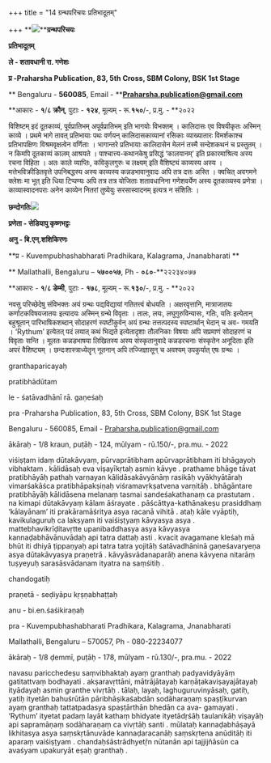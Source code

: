 +++
title = "14 ग्रन्थपरिचयः प्रतिभादूतम्"

+++
**![](magazine_images/img-1667231800Pratibhadutam.jpg)****ग्रन्थपरिचयः**

**प्रतिभादूतम्**

**ले - शतावधानी रा. गणेशः**

**प्र -Praharsha Publication, **83**, **5**th Cross, SBM Colony, BSK **1**st Stage**

** Bengaluru - **560085**, Email - **[**Praharsha.publication@gmail.com**](mailtoःPraharsha.publication@gmail.com)

**आकारः - **१**/**८ **क्रौन्****, पुटाः - **१२४**, मूल्यम् - रू.**१५०**/-, प्र.मु. - **२०२२

 विशिष्टम् इदं दूतकाव्यं, पूर्वप्रातिभम् अपूर्वप्रातिभम् इति भागयोः विभक्तम् । कालिदासः एव विषयीकृतः अस्मिन् काव्ये । प्रथमे भागे तावत् प्रतिभायाः पथः वर्णयन् कालिदासकाव्यानां रसिकाः व्याख्यातारः विमर्शकाश्च प्रतिभापक्षिणः विश्रमवृक्षत्वेन वर्णिताः । भागान्तरे प्रतिभायाः कालिदासेन मेलनं तस्मै सन्देशकथनं च प्रस्तुतम् । न किमपि दूतकाव्यं कालम् आश्रयते । पाश्चात्त्य-कथानकेषु प्रसिद्धं ‘कालयानम्’ इति प्रकारमाश्रित्य अस्य रचना विहिता । अतः काले व्याप्तिः, कविकुलगुरुः च लक्ष्यम् इति वैशिष्ट्यं काव्यस्य अस्य । मत्तेभविक्रीडितवृत्ते उपनिबद्धस्य अस्य काव्यस्य कन्नडभावानुवादः अपि तत्र दत्तः अस्ति । क्वचित् अवगमने क्लेशः मा भूत् इति धिया टिप्पण्यः अपि तत्र तत्र योजिताः शतावधानिना गणेशवर्येण अस्य दूतकाव्यस्य प्रणेत्रा । काव्यास्वादनपराः अनेन काव्येन नितरां तुष्येयुः सरसास्वादनम् इत्यत्र न संशितिः ।



**छन्दोगतिः**![](magazine_images/img-16672318742.jpg)

**प्रणेता - सेडियापु कृष्णभट्टः**

**अनु - बि.एन्.शशिकिरणः**

**प्र - Kuvempubhashabharati Pradhikara, Kalagrama, Jnanabharati **

** Mallathalli, Bengaluru – **५७००५७**, Ph - **०८०**-**२२२३४०७७

**आकारः - **१**/**८ **डेम्मी****, पुटाः - **१७८**, मूल्यम् - रू.**१३०**/-, प्र.मु. - **२०२२

नवसु परिच्छेदेषु संविभक्तः अयं ग्रन्थः पद्यविद्यायां गतितत्त्वं बोधयति । अक्षरवृत्तानि, मात्राजातयः कर्णाटकविषयजातयः इत्यादयः अस्मिन् ग्रन्थे विवृताः । तालः, लयः, लघुगुरुविन्यासः, गतिः, यतिः इत्येतान् बहुश्रूतान् पारिभाषिकशब्दान् सोदाहरणं स्पष्टीकुर्वन् अयं ग्रन्थः तत्तत्पदस्य स्पष्टार्थान् भेदान् च अव- गमयति । ‘Rythum’ इत्येतत् पदं लयात् कथं भिद्यते इत्येतादृशाः तौलनिकाः विषयाः अपि सप्रमाणं सोदाहरणं च विवृताः सन्ति । मूलतः कन्नडभाषया लिखितस्य अस्य संस्कृतानुवादे कन्नडरचनाः संस्कृतेन अनूदिताः इति अपरं वैशिष्ट्यम् । छन्दःशास्त्राध्येतॄन् नूतनान् अपि तज्जिज्ञासून् च अवश्यम् उपकुर्यात् एषः ग्रन्थः ।



granthaparicayaḥ

pratibhādūtam

le - śatāvadhānī rā. gaṇeśaḥ

pra -Praharsha Publication, 83, 5th Cross, SBM Colony, BSK 1st Stage

 Bengaluru - 560085, Email - Praharsha.publication@gmail.com

ākāraḥ - 1/8 kraun, puṭāḥ - 124, mūlyam - rū.150/-, pra.mu. - 2022

 viśiṣṭam idaṃ dūtakāvyaṃ, pūrvaprātibham apūrvaprātibham iti bhāgayoḥ vibhaktam . kālidāsaḥ eva viṣayīkṛtaḥ asmin kāvye . prathame bhāge tāvat pratibhāyāḥ pathaḥ varṇayan kālidāsakāvyānāṃ rasikāḥ vyākhyātāraḥ vimarśakāśca pratibhāpakṣiṇaḥ viśramavṛkṣatvena varṇitāḥ . bhāgāntare pratibhāyāḥ kālidāsena melanaṃ tasmai sandeśakathanaṃ ca prastutam . na kimapi dūtakāvyaṃ kālam āśrayate . pāścāttya-kathānakeṣu prasiddhaṃ ‘kālayānam’ iti prakāramāśritya asya racanā vihitā . ataḥ kāle vyāptiḥ, kavikulaguruḥ ca lakṣyam iti vaiśiṣṭyaṃ kāvyasya asya . mattebhavikrīḍitavṛtte upanibaddhasya asya kāvyasya kannaḍabhāvānuvādaḥ api tatra dattaḥ asti . kvacit avagamane kleśaḥ mā bhūt iti dhiyā ṭippaṇyaḥ api tatra tatra yojitāḥ śatāvadhāninā gaṇeśavaryeṇa asya dūtakāvyasya praṇetrā . kāvyāsvādanaparāḥ anena kāvyena nitarāṃ tuṣyeyuḥ sarasāsvādanam ityatra na saṃśitiḥ .

chandogatiḥ

praṇetā - seḍiyāpu kṛṣṇabhaṭṭaḥ

anu - bi.en.śaśikiraṇaḥ

pra - Kuvempubhashabharati Pradhikara, Kalagrama, Jnanabharati

 Mallathalli, Bengaluru – 570057, Ph - 080-22234077

ākāraḥ - 1/8 ḍemmī, puṭāḥ - 178, mūlyam - rū.130/-, pra.mu. - 2022

navasu paricchedeṣu saṃvibhaktaḥ ayaṃ granthaḥ padyavidyāyāṃ gatitattvaṃ bodhayati . akṣaravṛttāni, mātrājātayaḥ karṇāṭakaviṣayajātayaḥ ityādayaḥ asmin granthe vivṛtāḥ . tālaḥ, layaḥ, laghuguruvinyāsaḥ, gatiḥ, yatiḥ ityetān bahuśrūtān pāribhāṣikaśabdān sodāharaṇaṃ spaṣṭīkurvan ayaṃ granthaḥ tattatpadasya spaṣṭārthān bhedān ca ava- gamayati . ‘Rythum’ ityetat padaṃ layāt kathaṃ bhidyate ityetādṛśāḥ taulanikāḥ viṣayāḥ api sapramāṇaṃ sodāharaṇaṃ ca vivṛtāḥ santi . mūlataḥ kannaḍabhāṣayā likhitasya asya saṃskṛtānuvāde kannaḍaracanāḥ saṃskṛtena anūditāḥ iti aparaṃ vaiśiṣṭyam . chandaḥśāstrādhyetṝn nūtanān api tajjijñāsūn ca avaśyam upakuryāt eṣaḥ granthaḥ .
